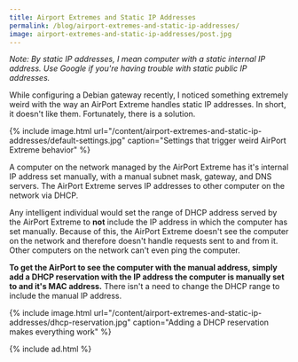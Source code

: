 ```yaml
---
title: Airport Extremes and Static IP Addresses
permalink: /blog/airport-extremes-and-static-ip-addresses/
image: airport-extremes-and-static-ip-addresses/post.jpg
---
```


*Note: By static IP addresses, I mean computer with a static internal IP address. Use Google if you're having trouble with static public IP addresses.*

While configuring a Debian gateway recently, I noticed something extremely weird with the way an AirPort Extreme handles static IP addresses. In short, it doesn't like them. Fortunately, there is a solution.

{% include image.html url="/content/airport-extremes-and-static-ip-addresses/default-settings.jpg" caption="Settings that trigger weird AirPort Extreme behavior" %}

A computer on the network managed by the AirPort Extreme has it's internal IP address set manually, with a manual subnet mask, gateway, and DNS servers. The AirPort Extreme serves IP addresses to other computer on the network via DHCP.

Any intelligent individual would set the range of DHCP address served by the AirPort Extreme to **not** include the IP address in which the computer has set manually. Because of this, the AirPort Extreme doesn't see the computer on the network and therefore doesn't handle requests sent to and from it. Other computers on the network can't even ping the computer.

**To get the AirPort to see the computer with the manual address, simply add a DHCP reservation with the IP address the computer is manually set to and it's MAC address.** There isn't a need to change the DHCP range to include the manual IP address.

{% include image.html url="/content/airport-extremes-and-static-ip-addresses/dhcp-reservation.jpg" caption="Adding a DHCP reservation makes everything work" %}

{% include ad.html %}